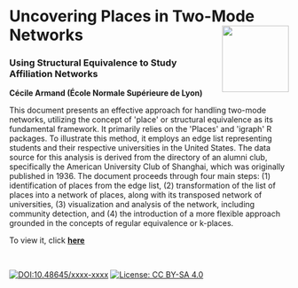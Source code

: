 # Uncovering Places in Two-Mode Networks [<img src="https://rzine.fr/img/Rzine_logo.png"  align="right" width="120"/>](http://rzine.fr/)
### Using Structural Equivalence to Study Affiliation Networks
**Cécile Armand (École Normale Supérieure de Lyon)**
<br/>  

This document presents an effective approach for handling two-mode networks, utilizing the concept of 'place' or structural equivalence as its fundamental framework. It primarily relies on the 'Places' and 'igraph' R packages. To illustrate this method, it employs an edge list representing students and their respective universities in the United States. The data source for this analysis is derived from the directory of an alumni club, specifically the American University Club of Shanghai, which was originally published in 1936. The document proceeds through four main steps: (1) identification of places from the edge list, (2) transformation of the list of places into a network of places, along with its transposed network of universities, (3) visualization and analysis of the network, including community detection, and (4) the introduction of a more flexible approach grounded in the concepts of regular equivalence or k-places.


To view it, click [**here**](https://rzine-reviews.github.io/place-rzine/)

<br/>  

[![DOI:10.48645/xxxx-xxxx](https://zenodo.org/badge/DOI/10.48645/xxxx-xxxx.svg)](https://doi.org/10.48645/xxxx-xxxx)
[![License: CC BY-SA 4.0](https://img.shields.io/badge/License-CC%20BY--SA%204.0-lightgrey.svg)](http://creativecommons.org/licenses/by-sa/4.0/)
